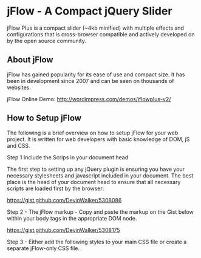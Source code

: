 jFlow - A Compact jQuery Slider
===============================

jFlow Plus is a compact slider (~4kb minified) with multiple effects and configurations that is cross-browser compatible and actively developed on by the open source community.

About jFlow
-----------

jFlow has gained popularity for its ease of use and compact size. It has been in development since 2007 and can be seen on thousands of websites.

jFlow Online Demo: http://wordimpress.com/demos/jflowplus-v2/

How to Setup jFlow
------------------

The following is a brief overview on how to setup jFlow for your web project.  It is written for web developers with basic knowledge of DOM, jS and CSS.

Step 1 Include the Scrips in your document head

The first step to setting up any jQuery plugin is ensuring you have your necessary stylesheets and javascript included in your document.  The best place is the head of your document head to ensure that all necessary scripts are loaded first by the browser:

https://gist.github.com/DevinWalker/5308086

Step 2 - The jFlow markup - Copy and paste the markup on the Gist below within your body tags in the appropriate DOM node.

https://gist.github.com/DevinWalker/5308175

Step 3 - Either add the following styles to your main CSS file or create a separate jFlow-only CSS file.